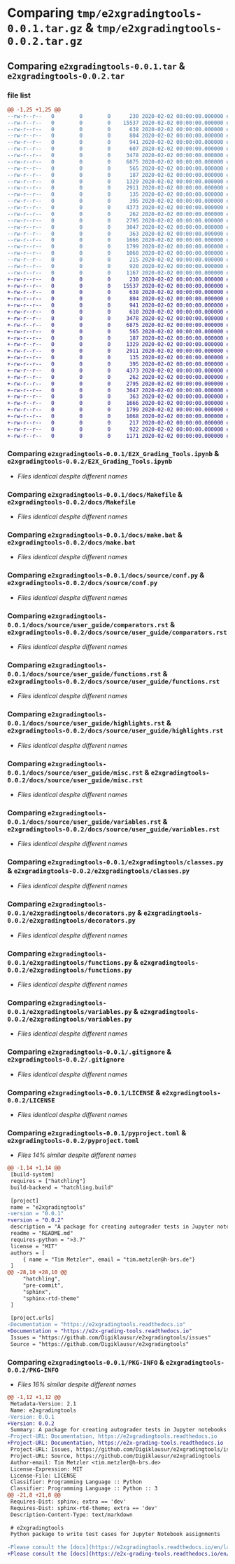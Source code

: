 # Comparing `tmp/e2xgradingtools-0.0.1.tar.gz` & `tmp/e2xgradingtools-0.0.2.tar.gz`

## Comparing `e2xgradingtools-0.0.1.tar` & `e2xgradingtools-0.0.2.tar`

### file list

```diff
@@ -1,25 +1,25 @@
--rw-r--r--   0        0        0      230 2020-02-02 00:00:00.000000 e2xgradingtools-0.0.1/.pre-commit-config.yaml
--rw-r--r--   0        0        0    15537 2020-02-02 00:00:00.000000 e2xgradingtools-0.0.1/E2X_Grading_Tools.ipynb
--rw-r--r--   0        0        0      638 2020-02-02 00:00:00.000000 e2xgradingtools-0.0.1/docs/Makefile
--rw-r--r--   0        0        0      804 2020-02-02 00:00:00.000000 e2xgradingtools-0.0.1/docs/make.bat
--rw-r--r--   0        0        0      941 2020-02-02 00:00:00.000000 e2xgradingtools-0.0.1/docs/source/conf.py
--rw-r--r--   0        0        0      607 2020-02-02 00:00:00.000000 e2xgradingtools-0.0.1/docs/source/index.rst
--rw-r--r--   0        0        0     3478 2020-02-02 00:00:00.000000 e2xgradingtools-0.0.1/docs/source/user_guide/comparators.rst
--rw-r--r--   0        0        0     6875 2020-02-02 00:00:00.000000 e2xgradingtools-0.0.1/docs/source/user_guide/functions.rst
--rw-r--r--   0        0        0      565 2020-02-02 00:00:00.000000 e2xgradingtools-0.0.1/docs/source/user_guide/highlights.rst
--rw-r--r--   0        0        0      187 2020-02-02 00:00:00.000000 e2xgradingtools-0.0.1/docs/source/user_guide/installation.rst
--rw-r--r--   0        0        0     1329 2020-02-02 00:00:00.000000 e2xgradingtools-0.0.1/docs/source/user_guide/misc.rst
--rw-r--r--   0        0        0     2911 2020-02-02 00:00:00.000000 e2xgradingtools-0.0.1/docs/source/user_guide/variables.rst
--rw-r--r--   0        0        0      135 2020-02-02 00:00:00.000000 e2xgradingtools-0.0.1/e2xgradingtools/__init__.py
--rw-r--r--   0        0        0      395 2020-02-02 00:00:00.000000 e2xgradingtools-0.0.1/e2xgradingtools/base.py
--rw-r--r--   0        0        0     4373 2020-02-02 00:00:00.000000 e2xgradingtools-0.0.1/e2xgradingtools/classes.py
--rw-r--r--   0        0        0      262 2020-02-02 00:00:00.000000 e2xgradingtools-0.0.1/e2xgradingtools/comparators.py
--rw-r--r--   0        0        0     2795 2020-02-02 00:00:00.000000 e2xgradingtools-0.0.1/e2xgradingtools/decorators.py
--rw-r--r--   0        0        0     3047 2020-02-02 00:00:00.000000 e2xgradingtools-0.0.1/e2xgradingtools/functions.py
--rw-r--r--   0        0        0      363 2020-02-02 00:00:00.000000 e2xgradingtools-0.0.1/e2xgradingtools/utils.py
--rw-r--r--   0        0        0     1666 2020-02-02 00:00:00.000000 e2xgradingtools-0.0.1/e2xgradingtools/variables.py
--rw-r--r--   0        0        0     1799 2020-02-02 00:00:00.000000 e2xgradingtools-0.0.1/.gitignore
--rw-r--r--   0        0        0     1068 2020-02-02 00:00:00.000000 e2xgradingtools-0.0.1/LICENSE
--rw-r--r--   0        0        0      215 2020-02-02 00:00:00.000000 e2xgradingtools-0.0.1/README.md
--rw-r--r--   0        0        0      920 2020-02-02 00:00:00.000000 e2xgradingtools-0.0.1/pyproject.toml
--rw-r--r--   0        0        0     1167 2020-02-02 00:00:00.000000 e2xgradingtools-0.0.1/PKG-INFO
+-rw-r--r--   0        0        0      230 2020-02-02 00:00:00.000000 e2xgradingtools-0.0.2/.pre-commit-config.yaml
+-rw-r--r--   0        0        0    15537 2020-02-02 00:00:00.000000 e2xgradingtools-0.0.2/E2X_Grading_Tools.ipynb
+-rw-r--r--   0        0        0      638 2020-02-02 00:00:00.000000 e2xgradingtools-0.0.2/docs/Makefile
+-rw-r--r--   0        0        0      804 2020-02-02 00:00:00.000000 e2xgradingtools-0.0.2/docs/make.bat
+-rw-r--r--   0        0        0      941 2020-02-02 00:00:00.000000 e2xgradingtools-0.0.2/docs/source/conf.py
+-rw-r--r--   0        0        0      610 2020-02-02 00:00:00.000000 e2xgradingtools-0.0.2/docs/source/index.rst
+-rw-r--r--   0        0        0     3478 2020-02-02 00:00:00.000000 e2xgradingtools-0.0.2/docs/source/user_guide/comparators.rst
+-rw-r--r--   0        0        0     6875 2020-02-02 00:00:00.000000 e2xgradingtools-0.0.2/docs/source/user_guide/functions.rst
+-rw-r--r--   0        0        0      565 2020-02-02 00:00:00.000000 e2xgradingtools-0.0.2/docs/source/user_guide/highlights.rst
+-rw-r--r--   0        0        0      187 2020-02-02 00:00:00.000000 e2xgradingtools-0.0.2/docs/source/user_guide/installation.rst
+-rw-r--r--   0        0        0     1329 2020-02-02 00:00:00.000000 e2xgradingtools-0.0.2/docs/source/user_guide/misc.rst
+-rw-r--r--   0        0        0     2911 2020-02-02 00:00:00.000000 e2xgradingtools-0.0.2/docs/source/user_guide/variables.rst
+-rw-r--r--   0        0        0      135 2020-02-02 00:00:00.000000 e2xgradingtools-0.0.2/e2xgradingtools/__init__.py
+-rw-r--r--   0        0        0      395 2020-02-02 00:00:00.000000 e2xgradingtools-0.0.2/e2xgradingtools/base.py
+-rw-r--r--   0        0        0     4373 2020-02-02 00:00:00.000000 e2xgradingtools-0.0.2/e2xgradingtools/classes.py
+-rw-r--r--   0        0        0      262 2020-02-02 00:00:00.000000 e2xgradingtools-0.0.2/e2xgradingtools/comparators.py
+-rw-r--r--   0        0        0     2795 2020-02-02 00:00:00.000000 e2xgradingtools-0.0.2/e2xgradingtools/decorators.py
+-rw-r--r--   0        0        0     3047 2020-02-02 00:00:00.000000 e2xgradingtools-0.0.2/e2xgradingtools/functions.py
+-rw-r--r--   0        0        0      363 2020-02-02 00:00:00.000000 e2xgradingtools-0.0.2/e2xgradingtools/utils.py
+-rw-r--r--   0        0        0     1666 2020-02-02 00:00:00.000000 e2xgradingtools-0.0.2/e2xgradingtools/variables.py
+-rw-r--r--   0        0        0     1799 2020-02-02 00:00:00.000000 e2xgradingtools-0.0.2/.gitignore
+-rw-r--r--   0        0        0     1068 2020-02-02 00:00:00.000000 e2xgradingtools-0.0.2/LICENSE
+-rw-r--r--   0        0        0      217 2020-02-02 00:00:00.000000 e2xgradingtools-0.0.2/README.md
+-rw-r--r--   0        0        0      922 2020-02-02 00:00:00.000000 e2xgradingtools-0.0.2/pyproject.toml
+-rw-r--r--   0        0        0     1171 2020-02-02 00:00:00.000000 e2xgradingtools-0.0.2/PKG-INFO
```

### Comparing `e2xgradingtools-0.0.1/E2X_Grading_Tools.ipynb` & `e2xgradingtools-0.0.2/E2X_Grading_Tools.ipynb`

 * *Files identical despite different names*

### Comparing `e2xgradingtools-0.0.1/docs/Makefile` & `e2xgradingtools-0.0.2/docs/Makefile`

 * *Files identical despite different names*

### Comparing `e2xgradingtools-0.0.1/docs/make.bat` & `e2xgradingtools-0.0.2/docs/make.bat`

 * *Files identical despite different names*

### Comparing `e2xgradingtools-0.0.1/docs/source/conf.py` & `e2xgradingtools-0.0.2/docs/source/conf.py`

 * *Files identical despite different names*

### Comparing `e2xgradingtools-0.0.1/docs/source/user_guide/comparators.rst` & `e2xgradingtools-0.0.2/docs/source/user_guide/comparators.rst`

 * *Files identical despite different names*

### Comparing `e2xgradingtools-0.0.1/docs/source/user_guide/functions.rst` & `e2xgradingtools-0.0.2/docs/source/user_guide/functions.rst`

 * *Files identical despite different names*

### Comparing `e2xgradingtools-0.0.1/docs/source/user_guide/highlights.rst` & `e2xgradingtools-0.0.2/docs/source/user_guide/highlights.rst`

 * *Files identical despite different names*

### Comparing `e2xgradingtools-0.0.1/docs/source/user_guide/misc.rst` & `e2xgradingtools-0.0.2/docs/source/user_guide/misc.rst`

 * *Files identical despite different names*

### Comparing `e2xgradingtools-0.0.1/docs/source/user_guide/variables.rst` & `e2xgradingtools-0.0.2/docs/source/user_guide/variables.rst`

 * *Files identical despite different names*

### Comparing `e2xgradingtools-0.0.1/e2xgradingtools/classes.py` & `e2xgradingtools-0.0.2/e2xgradingtools/classes.py`

 * *Files identical despite different names*

### Comparing `e2xgradingtools-0.0.1/e2xgradingtools/decorators.py` & `e2xgradingtools-0.0.2/e2xgradingtools/decorators.py`

 * *Files identical despite different names*

### Comparing `e2xgradingtools-0.0.1/e2xgradingtools/functions.py` & `e2xgradingtools-0.0.2/e2xgradingtools/functions.py`

 * *Files identical despite different names*

### Comparing `e2xgradingtools-0.0.1/e2xgradingtools/variables.py` & `e2xgradingtools-0.0.2/e2xgradingtools/variables.py`

 * *Files identical despite different names*

### Comparing `e2xgradingtools-0.0.1/.gitignore` & `e2xgradingtools-0.0.2/.gitignore`

 * *Files identical despite different names*

### Comparing `e2xgradingtools-0.0.1/LICENSE` & `e2xgradingtools-0.0.2/LICENSE`

 * *Files identical despite different names*

### Comparing `e2xgradingtools-0.0.1/pyproject.toml` & `e2xgradingtools-0.0.2/pyproject.toml`

 * *Files 14% similar despite different names*

```diff
@@ -1,14 +1,14 @@
 [build-system]
 requires = ["hatchling"]
 build-backend = "hatchling.build"
 
 [project]
 name = "e2xgradingtools"
-version = "0.0.1"
+version = "0.0.2"
 description = "A package for creating autograder tests in Jupyter notebooks"
 readme = "README.md"
 requires-python = ">3.7"
 license = "MIT"
 authors = [
     { name = "Tim Metzler", email = "tim.metzler@h-brs.de"}
 ]
@@ -28,10 +28,10 @@
     "hatchling",
     "pre-commit",
     "sphinx",
     "sphinx-rtd-theme"
 ]
 
 [project.urls]
-Documentation = "https://e2xgradingtools.readthedocs.io"
+Documentation = "https://e2x-grading-tools.readthedocs.io"
 Issues = "https://github.com/Digiklausur/e2xgradingtools/issues"
 Source = "https://github.com/Digiklausur/e2xgradingtools"
```

### Comparing `e2xgradingtools-0.0.1/PKG-INFO` & `e2xgradingtools-0.0.2/PKG-INFO`

 * *Files 16% similar despite different names*

```diff
@@ -1,12 +1,12 @@
 Metadata-Version: 2.1
 Name: e2xgradingtools
-Version: 0.0.1
+Version: 0.0.2
 Summary: A package for creating autograder tests in Jupyter notebooks
-Project-URL: Documentation, https://e2xgradingtools.readthedocs.io
+Project-URL: Documentation, https://e2x-grading-tools.readthedocs.io
 Project-URL: Issues, https://github.com/Digiklausur/e2xgradingtools/issues
 Project-URL: Source, https://github.com/Digiklausur/e2xgradingtools
 Author-email: Tim Metzler <tim.metzler@h-brs.de>
 License-Expression: MIT
 License-File: LICENSE
 Classifier: Programming Language :: Python
 Classifier: Programming Language :: Python :: 3
@@ -21,8 +21,8 @@
 Requires-Dist: sphinx; extra == 'dev'
 Requires-Dist: sphinx-rtd-theme; extra == 'dev'
 Description-Content-Type: text/markdown
 
 # e2xgradingtools
 Python package to write test cases for Jupyter Notebook assignments
 
-Please consult the [docs](https://e2xgradingtools.readthedocs.io/en/latest) and look at the example notebook in this repository.
+Please consult the [docs](https://e2x-grading-tools.readthedocs.io/en/latest) and look at the example notebook in this repository.
```

